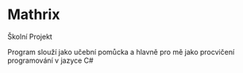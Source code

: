 # Mathrix
Školní Projekt 

Program slouží jako učební pomůcka a hlavně pro mě jako procvičení programování v jazyce C#
